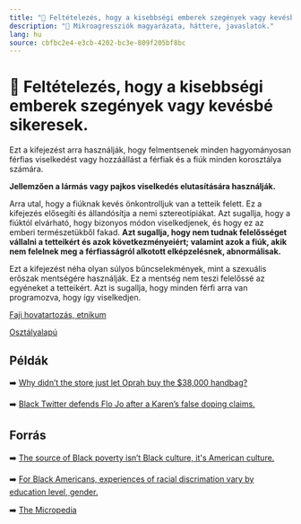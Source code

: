 ```yaml
---
title: "🚫 Feltételezés, hogy a kisebbségi emberek szegények vagy kevésbé sikeresek."
description: "🚫 Mikroagressziók magyarázata, háttere, javaslatok."
lang: hu
source: cbfbc2e4-e3cb-4202-bc3e-809f205bf8bc
---
```


<div class="wiki-content agression-title">

# 🚫 Feltételezés, hogy a kisebbségi emberek szegények vagy kevésbé sikeresek.

Ezt a kifejezést arra használják, hogy felmentsenek minden hagyományosan férfias viselkedést vagy hozzáállást a férfiak és a fiúk minden korosztálya számára.

**Jellemzően a lármás vagy pajkos viselkedés elutasítására használják.**

Arra utal, hogy a fiúknak kevés önkontrolljuk van a tetteik felett. Ez a kifejezés elősegíti és állandósítja a nemi sztereotípiákat. Azt sugallja, hogy a fiúktól elvárható, hogy bizonyos módon viselkedjenek, és hogy ez az emberi természetükből fakad. **Azt sugallja, hogy nem tudnak felelősséget vállalni a tetteikért és azok következményeiért; valamint azok a fiúk, akik nem felelnek meg a férfiasságról alkotott elképzelésnek, abnormálisak.**

Ezt a kifejezést néha olyan súlyos bűncselekmények, mint a szexuális erőszak mentségére használják. Ez a mentség nem teszi felelőssé az egyéneket a tetteikért. Azt is sugallja, hogy minden férfi arra van programozva, hogy így viselkedjen.


<div class="categories">

[Faji hovatartozás, etnikum](/#/entry?id=faji-hovatartozas-etnikum)

[Osztályalapú](/#/entry?id=osztalyalapu)

</div>

## Példák

➡️ [Why didn’t the store just let Oprah buy the $38,000 handbag?](https://www.npr.org/sections/codeswitch/2013/08/10/210574193/why-didnt-the-store-just-let-oprah-buy-the-38-000-handbag)

➡️ [Black Twitter defends Flo Jo after a Karen’s false doping claims.]( https://newsone.com/playlist/black-twitter-defends-flo-jo-from-a-karens-false-claims/item/4  )

## Forrás

➡️ [The source of Black poverty isn’t Black culture, it's American culture.](https://www.theatlantic.com/politics/archive/2014/04/the-source-of-black-poverty-isnt-black-culture-its-american-culture/359937/)

➡️ [For Black Americans, experiences of racial discrimation vary by education level, gender.](https://www.pewresearch.org/fact-tank/2019/05/02/for-black-americans-experiences-of-racial-discrimination-vary-by-education-level-gender/)

➡️ [The Micropedia](https://www.themicropedia.org/)


</div>